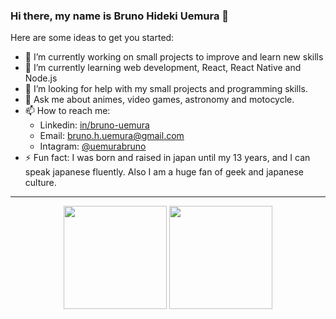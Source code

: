 ### Hi there, my name is Bruno Hideki Uemura 👋

Here are some ideas to get you started:

- 🔭 I’m currently working on small projects to improve and learn new skills
- 🌱 I’m currently learning web development, React, React Native and Node.js
- 🤔 I’m looking for help with my small projects and programming skills.
- 💬 Ask me about animes, video games, astronomy and motocycle.
- 📫 How to reach me: 
  - Linkedin: [in/bruno-uemura](https://www.linkedin.com/in/bruno-hideki-uemura-918589139/)
  - Email: [bruno.h.uemura@gmail.com](mailto:bruno.h.uemura@gmail.com)
  - Intagram: [@uemurabruno](https://www.instagram.com/uemurabruno/)
- ⚡ Fun fact: I was born and raised in japan until my 13 years, and I can speak japanese fluently. Also I am a huge fan of geek and japanese culture.

---
<p align="center">
  <p align="center">
    <img height=165 align="center" src="https://github-readme-stats.vercel.app/api?username=BrunoUemura&show_icons=true&count_private=true&theme=dracula"/>
    <img height=165 align="center" src="https://github-readme-stats.vercel.app/api/top-langs/?username=BrunoUemura&layout=compact&theme=dracula"/> 
</p>
